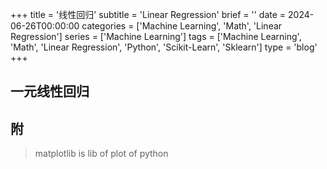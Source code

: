 +++
title = '线性回归'
subtitle = 'Linear Regression'
brief = ''
date = 2024-06-26T00:00:00
categories = ['Machine Learning', 'Math', 'Linear Regression']
series = ['Machine Learning']
tags = ['Machine Learning', 'Math', 'Linear Regression', 'Python', 'Scikit-Learn', 'Sklearn']
type = 'blog'
+++

## 一元线性回归

## 附

> matplotlib is lib of plot of python